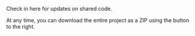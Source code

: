 Check in here for updates on shared code.

At any time, you can download the entire project as a ZIP using the button to the right.
